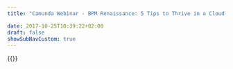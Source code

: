 ```yaml
---
title: "Camunda Webinar - BPM Renaissance: 5 Tips to Thrive in a Cloud-Native World | Camunda BPM"

date: 2017-10-25T10:39:22+02:00
draft: false
showSubNavCustom: true
---
```

{{<webinar-single
title="BPM Renaissance: 5 Tips to Thrive in a Cloud-Native World"
image=""
language="en"
hubspotid="1f76526e-3369-41e5-b2ce-71bf05cfcc6d"
description="A decade ago, business process management (BPM) focused on modeling and perhaps automating stable, repeatable back-office processes. Even with the bar set this low, many of the BPM tools on the market struggled to meet the needs of the business.<br><br>Today, business processes are more dynamic. Enterprises are more likely to focus on customer-facing, front-office processes. Low-code tools improve collaboration, increase quality, and lower technical debt. And we have yet to maximize the full power of the cloud. Welcome to the BPM renaissance.<br><br>On this live webinar, listen to Jason Bloomberg, president of analyst firm Intellyx, and Daniel Myer, CTO Camunda, as they discuss how today’s BPM addresses business problems the way first-generation BPM never could. They will cover the five core value propositions of next-generation BPM and explain how low-code technologies and cloud-native computing change the BPM game, allowing you to not just survive, but also thrive through these transformative times.<br><br>__Webinar Date: Wednesday, Feb 12, 2020, 8am PT/ 11am ET / 5pm CET__<br><br>__Speakers:__<br><br><img src='https://images.ctfassets.net/vpidbgnakfvf/2Wi8UQ3u04wZnA5pAek2s6/accb4f0cfde127d1b74c235687291c94/DanielMyer-Webinar-150px.png' style='float:left;padding: 0px 10px 60px 0px;'>__Daniel Meyer, Camunda CTO__<br><br>The mastermind behind some of Camunda’s biggest technological developments, Chief Technology Officer Daniel joined us in 2010, serving first as a developer and consultant – coaching companies in BPM technology. He holds an MSc in Computer Science and is responsible for end-to-end development and maintenance of Camunda’s industry-leading products, as well as a sought-after speaker at technology events.<br><br><img src='https://images.ctfassets.net/vpidbgnakfvf/5hA50wTwTgpVnECVUroRJR/b6f9e31b7326d9f736a7f536412fd8cc/JasonBloomberg-Webinar-150px.png' style='float:left;padding: 0px 10px 60px 0px;'>__Jason Bloomberg, Founder Intellyx, IT Industry Analyst, Author__<br><br>Jason Bloomberg is a leading IT industry analyst, author, keynote speaker, and globally recognized expert on multiple disruptive trends in enterprise technology and digital transformation. He is founder and president of Digital Transformation analyst firm Intellyx. He is ranked among the top low-code analysts and the author or coauthor of five books, including Low-Code for Dummies."
recordinglink="0"
embedlink=""
datetime="2020-02-12T17:00+02:00"
datetimeend="2020-02-12T18:00+02:00"
gotowebinarwebinarkey=""
image="">}}